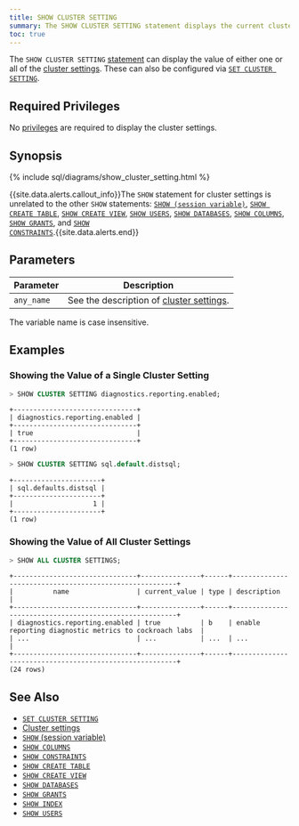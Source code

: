 ```yaml
---
title: SHOW CLUSTER SETTING
summary: The SHOW CLUSTER SETTING statement displays the current cluster settings.
toc: true
---
```


The `SHOW CLUSTER SETTING` [statement](sql-statements.html) can
display the value of either one or all of the
[cluster settings](cluster-settings.html). These can also be configured
via [`SET CLUSTER SETTING`](set-cluster-setting.html).


## Required Privileges

No [privileges](privileges.html) are required to display the cluster settings.

## Synopsis

{% include sql/diagrams/show_cluster_setting.html %}

{{site.data.alerts.callout_info}}The <code>SHOW</code> statement for cluster settings is unrelated to the other <code>SHOW</code> statements: <a href="show-vars.html"><code>SHOW (session variable)</code></a>, <a href="show-create-table.html"><code>SHOW CREATE TABLE</code></a>, <a href="show-create-view.html"><code>SHOW CREATE VIEW</code></a>, <a href="show-users.html"><code>SHOW USERS</code></a>, <a href="show-databases.html"><code>SHOW DATABASES</code></a>, <a href="show-columns.html"><code>SHOW COLUMNS</code></a>, <a href="show-grants.html"><code>SHOW GRANTS</code></a>, and <a href="show-constraints.html"><code>SHOW CONSTRAINTS</code></a>.{{site.data.alerts.end}}

## Parameters

| Parameter | Description |
|-----------|-------------|
| `any_name` | See the description of [cluster settings](cluster-settings.html). |

The variable name is case insensitive.

## Examples

### Showing the Value of a Single Cluster Setting

~~~ sql
> SHOW CLUSTER SETTING diagnostics.reporting.enabled;
~~~

~~~
+-------------------------------+
| diagnostics.reporting.enabled |
+-------------------------------+
| true                          |
+-------------------------------+
(1 row)
~~~

~~~ sql
> SHOW CLUSTER SETTING sql.default.distsql;
~~~

~~~
+----------------------+
| sql.defaults.distsql |
+----------------------+
|                    1 |
+----------------------+
(1 row)
~~~

### Showing the Value of All Cluster Settings

~~~ sql
> SHOW ALL CLUSTER SETTINGS;
~~~

~~~
+-------------------------------+---------------+------+--------------------------------------------------------+
|          name                 | current_value | type | description                                            |
+-------------------------------+---------------+------+--------------------------------------------------------+
| diagnostics.reporting.enabled | true          | b    | enable reporting diagnostic metrics to cockroach labs  |
| ...                           | ...           | ...  | ...                                                    |
+-------------------------------+---------------+------+--------------------------------------------------------+
(24 rows)
~~~

## See Also

- [`SET CLUSTER SETTING`](set-vars.html)
- [Cluster settings](cluster-settings.html)
- [`SHOW` (session variable)](show-vars.html)
- [`SHOW COLUMNS`](show-columns.html)
- [`SHOW CONSTRAINTS`](show-constraints.html)
- [`SHOW CREATE TABLE`](show-create-table.html)
- [`SHOW CREATE VIEW`](show-create-view.html)
- [`SHOW DATABASES`](show-databases.html)
- [`SHOW GRANTS`](show-grants.html)
- [`SHOW INDEX`](show-index.html)
- [`SHOW USERS`](show-users.html)
